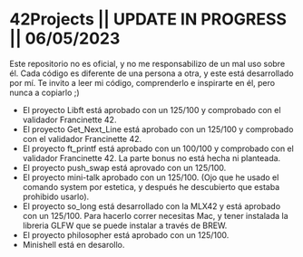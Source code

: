 # 42Projects || UPDATE IN PROGRESS || 06/05/2023

Este repositorio no es oficial, y no me responsabilizo de un mal uso sobre él.
Cada código es diferente de una persona a otra, y este está desarrollado por mí.
Te invito a leer mi código, comprenderlo e inspirarte en él, pero nunca a copiarlo ;)

- El proyecto Libft está aprobado con un 125/100 y comprobado con el validador Francinette 42.
- El proyecto Get_Next_Line está aprobado con un 125/100 y comprobado con el validador Francinette 42.
- El proyecto ft_printf está aprobado con un 100/100 y comprobado con el validador Francinette 42. La parte bonus no está hecha ni planteada.
- El proyecto push_swap está aprovado con un 125/100.
- El proyecto mini-talk aprobado con un 125/100. (Ojo que he usado el comando system por estetica, y después he descubierto que estaba prohibido usarlo).
- El proyecto so_long está desarrollado con la MLX42 y está aprobado con un 125/100. Para hacerlo correr necesitas Mac, y tener instalada la libreria GLFW que se puede instalar a través de BREW.
- El proyecto philosopher está aprobado con un 125/100.
- Minishell está en desarollo.
